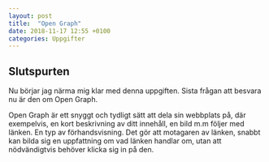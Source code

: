 ```yaml
---
layout: post
title:  "Open Graph"
date: 2018-11-17 12:55 +0100
categories: Uppgifter
---
```


## Slutspurten

Nu börjar jag närma mig klar med denna uppgiften. Sista frågan att besvara nu är den om Open Graph.

Open Graph är ett snyggt och tydligt sätt att dela sin webbplats på, där exempelvis, en kort beskrivning av ditt innehåll, en bild m.m följer med länken. En typ av förhandsvisning. Det gör att motagaren av länken, snabbt kan bilda sig en uppfattning om vad länken
handlar om, utan att nödvändigtvis behöver klicka sig in på den.
